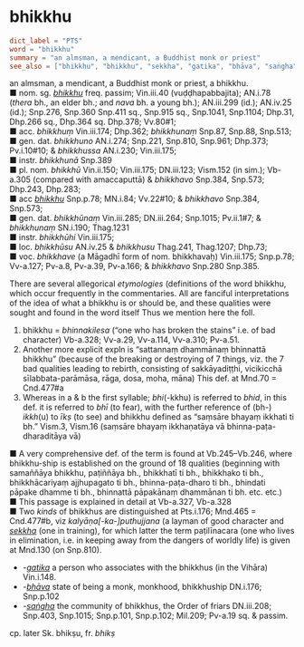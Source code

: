 # bhikkhu

``` toml
dict_label = "PTS"
word = "bhikkhu"
summary = "an almsman, a mendicant, a Buddhist monk or priest"
see_also = ["bhikkhu", "bhikkhu", "sekkha", "gatika", "bhāva", "saṅgha"]
```

an almsman, a mendicant, a Buddhist monk or priest, a bhikkhu.  
■ nom. sg. *[bhikkhu](bhikkhu.md)* freq. passim; Vin.iii.40 (vuḍḍhapabbajita); AN.i.78 (*thera* bh., an elder bh.; and *nava* bh. a young bh.); AN.iii.299 (id.); AN.iv.25 (id.); Snp.276, Snp.360 Snp.411 sq., Snp.915 sq., Snp.1041, Snp.1104; Dhp.31, Dhp.266 sq., Dhp.364 sq. Dhp.378; Vv.80#1;  
■ acc. *bhikkhuṃ* Vin.iii.174; Dhp.362; *bhikkhunaṃ* Snp.87, Snp.88, Snp.513;  
■ gen. dat. *bhikkhuno* AN.i.274; Snp.221, Snp.810, Snp.961; Dhp.373; Pv.i.10#10; & *bhikkhussa* AN.i.230; Vin.iii.175;  
■ instr. *bhikkhunā* Snp.389  
■ pl. nom. *bhikkhū* Vin.ii.150; Vin.iii.175; DN.iii.123; Vism.152 (in sim.); Vb\-a.305 (compared with amaccaputtā) & *bhikkhavo* Snp.384, Snp.573; Dhp.243, Dhp.283;  
■ acc *[bhikkhu](bhikkhu.md)* Snp.p.78; MN.i.84; Vv.22#10; & *bhikkhavo* Snp.384, Snp.573;  
■ gen. dat. *bhikkhūnaṃ* Vin.iii.285; DN.iii.264; Snp.1015; Pv.ii.1#7; & *bhikkhunaṃ* SN.i.190; Thag.1231  
■ instr. *bhikkhūhi* Vin.iii.175;  
■ loc. *bhikkhūsu* AN.iv.25 & *bhikkhusu* Thag.241, Thag.1207; Dhp.73;  
■ voc. *bhikkhave* (a Māgadhī form of nom. bhikkhavaḥ) Vin.iii.175; Snp.p.78; Vv\-a.127; Pv\-a.8, Pv\-a.39, Pv\-a.166; & *bhikkhavo* Snp.280 Snp.385.

There are several allegorical *etymologies* (definitions of the word bhikkhu, which occur frequently in the commentaries. All are fanciful interpretations of the idea of what a bhikkhu is or should be, and these qualities were sought and found in the word itself Thus we mention here the foll.

1. bhikkhu = *bhinnakilesa* (“one who has broken the stains” i.e. of bad character) Vb\-a.328; Vv\-a.29, Vv\-a.114, Vv\-a.310; Pv\-a.51.
2. Another more explicit expln is “sattannaṃ dhammānaṃ bhinnattā bhikkhu” (because of the breaking or destroying of 7 things, viz. the 7 bad qualities leading to rebirth, consisting of sakkāyadiṭṭhi, vicikicchā sīlabbata\-parāmāsa, rāga, dosa, moha, māna) This def. at Mnd.70 = Cnd.477#a
3. Whereas in a & b the first syllable; *bhi*(\-kkhu) is referred to *bhid*, in this def. it is referred to *bhī* (to fear), with the further reference of (bh\-) *ikkh*(u) to *īkṣ* (to see) and bhikkhu defined as “saṃsāre bhayaṃ ikkhati ti bh.” Vism.3, Vism.16 (saṃsāre bhayaṃ ikkhaṇatāya vā bhinna\-paṭa\-dharaditāya vā)

■ A very comprehensive def. of the term is found at Vb.245–Vb.246, where bhikkhu\-ship is established on the ground of 18 qualities (beginning with samaññāya bhikkhu, paṭiññāya bh., bhikkhatī ti bh., bhikkhako ti bh., bhikkhācariyaṃ ajjhupagato ti bh., bhinna\-paṭa\-dharo ti bh., bhindati pāpake dhamme ti bh., bhinnattā pāpakānaṃ dhammānan ti bh. etc. etc.)  
■ This passage is explained in detail at Vb\-a.327, Vb\-a.328  
■ Two *kinds* of bhikkhus are distinguished at Pts.i.176; Mnd.465 = Cnd.477#b, viz *kalyāṇa[\-ka\-]puthujjana* (a layman of good character and *[sekkha](sekkha.md)* (one in training), for which latter the term paṭilīnacara (one who lives in elimination, i.e. in keeping away from the dangers of worldly life) is given at Mnd.130 (on Snp.810).

* *\-[gatika](gatika.md)* a person who associates with the bhikkhus (in the Vihāra) Vin.i.148.
* *\-[bhāva](bhāva.md)* state of being a monk, monkhood, bhikkhuship DN.i.176; Snp.p.102
* *\-[saṅgha](saṅgha.md)* the community of bhikkhus, the Order of friars DN.iii.208; Snp.403, Snp.1015; Snp.p.101, Snp.p.102; Mil.209; Pv\-a.19 sq. & passim.

cp. later Sk. bhikṣu, fr. *bhikṣ*

